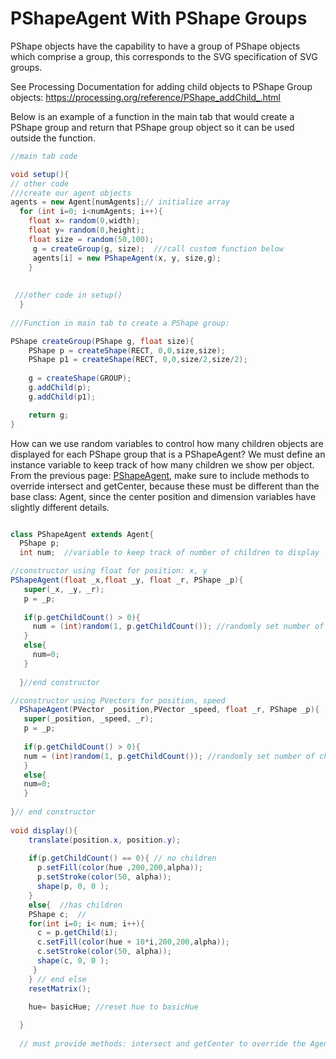 # PShapeAgent With PShape Groups


PShape objects have the capability to have a group of PShape objects which comprise a group, this corresponds to the SVG specification of SVG groups.

See Processing Documentation for adding child objects to PShape Group objects: 
https://processing.org/reference/PShape_addChild_.html

Below is an example of a function in the main tab that would create a PShape group and return that PShape group object so it can be used outside the function.

```java
//main tab code

void setup(){
// other code
///create our agent objects
agents = new Agent[numAgents];// initialize array
  for (int i=0; i<numAgents; i++){
    float x= random(0,width);
    float y= random(0,height);
    float size = random(50,100);
     g = createGroup(g, size);  ///call custom function below
     agents[i] = new PShapeAgent(x, y, size,g);
    }
 
 
 ///other code in setup()
  }
  
///Function in main tab to create a PShape group:

PShape createGroup(PShape g, float size){
    PShape p = createShape(RECT, 0,0,size,size);
    PShape p1 = createShape(RECT, 0,0,size/2,size/2);
  
    g = createShape(GROUP);
    g.addChild(p);
    g.addChild(p1);

    return g;
}


```

How can we use random variables to control how many children objects are displayed for each PShape group that is a PShapeAgent?
We must define an instance variable to keep track of how many children we show per object.  From the previous page: [PShapeAgent](https://kdoore.gitbooks.io/cs1335/content/pshapeagent.html#pshapeagent-inherits-from-class-agent), make sure to include methods to override intersect and getCenter, because these must be different than the base class: Agent, since the center position and dimension variables have slightly different details.

```java

class PShapeAgent extends Agent{
  PShape p;
  int num;  //variable to keep track of number of children to display  

//constructor using float for position: x, y
PShapeAgent(float _x,float _y, float _r, PShape _p){
   super(_x, _y, _r);
   p = _p;
   
   if(p.getChildCount() > 0){
     num = (int)random(1, p.getChildCount()); //randomly set number of children each agent  will display
   }
   else{
     num=0;
   }
   
  }//end constructor

//constructor using PVectors for position, speed
  PShapeAgent(PVector _position,PVector _speed, float _r, PShape _p){
   super(_position, _speed, _r);
   p = _p;
   
   if(p.getChildCount() > 0){
   num = (int)random(1, p.getChildCount()); //randomly set number of children each agent  will display
   }
   else{
   num=0;
   }
   
}// end constructor
  
void display(){
    translate(position.x, position.y);
    
    if(p.getChildCount() == 0){ // no children
      p.setFill(color(hue ,200,200,alpha));
      p.setStroke(color(50, alpha));
      shape(p, 0, 0 );
    } 
    else{  //has children
    PShape c;  //
    for(int i=0; i< num; i++){
      c = p.getChild(i);
      c.setFill(color(hue + 10*i,200,200,alpha));
      c.setStroke(color(50, alpha));
      shape(c, 0, 0 );
     }
    } // end else
    resetMatrix();

    hue= basicHue; //reset hue to basicHue 
    
  }
  
  // must provide methods: intersect and getCenter to override the Agent class.
  ```